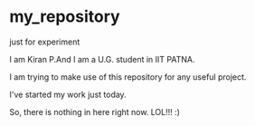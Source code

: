# my_repository

just for experiment

I am Kiran P.And I am a U.G. student in IIT PATNA.

I am trying to make use of this repository for any useful project.

I've started my work just today.

So, there is nothing in here right now. LOL!!! :)
 
 
